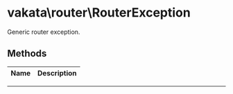 # vakata\router\RouterException
Generic router exception.

## Methods

| Name | Description |
|------|-------------|

---



